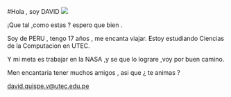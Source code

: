 #Hola , soy DAVID
<img src="https://i.gifer.com/9lKH.gif"/>

¡Que tal ,como estas ? 
espero que bien .

Soy de PERU , tengo 17 años , me encanta viajar. Estoy estudiando Ciencias de la Computacion en UTEC.

Y mi meta es trabajar en la NASA ,y se que lo lograre ,voy por buen camino.

Men encantaria tener muchos amigos , asi que ¿ te animas ? 

david.quispe.v@utec.edu.pe


